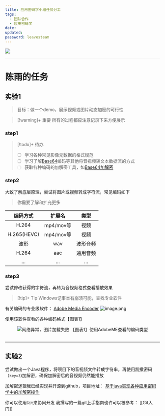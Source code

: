 ```yaml
---
title: 应用密码学小组任务分工
tags:
  - 团队合作
  - 应用密码学
date:
updated:
password: leavesteam
---
```


![](https://leaves520-1326362500.cos.ap-nanjing.myqcloud.com/20241023101313.png)

---

# 陈雨的任务

## 实验1

> 目标：做一个demo，展示视频或图片动态加密的可行性

> [!warning]+ 重要
> 所有的过程都应注意记录下来方便展示

### **step1**

> [!todo]+ 待办
> 
> - [ ] 学习各种常见影像元数据的格式规范
> - [ ] 学习了解[Base64](https://en.wikipedia.org/wiki/Base64)编码等其他将音视频转文本数据流的方式
> - [ ] 获取各种编码的加解密工具，如[Base64加解密](https://www.base64decode.org/)

### **step2**

大致了解底层原理，尝试将图片或视频转成字符流，常见编码如下

> 你需要了解和扩充更多

| 编码方式        | 扩展名      | 类型   |
|:-----------:|:--------:|:----:|
| H.264       | mp4/mov等 | 视频   |
| H.265(HEVC) | mp4/mov等 | 视频   |
| 波形          | wav      | 波形音频 |
| H.264       | aac      | 通用音频 |
| ...         | ...      | ...  |

### **step3**

尝试修改获得的字符流，再转为音视频格式查看播放效果

> [!tip]+ Tip
> Windows记事本有崩溃可能，查找专业软件

有关编码的专业级软件：
[Adobe Media Encoder](https://helpx.adobe.com/cn/media-encoder/using/overview-media-encoder-user-interface.html)
![image.png](https://leaves520-1326362500.cos.ap-nanjing.myqcloud.com/20241023101115.png)

使用该软件查看的各种编码格式【图表1】

<div style="text-align: center;">
    <img src="https://leaves520-1326362500.cos.ap-nanjing.myqcloud.com/20241023101603.png"
         alt="网络异常，图片加载失败"> 
        【图表1】使用AdobeME查看的编码类型
</div><br>

---

## 实验2

尝试做出一个Java程序，将项目下的音视频文件转成字符串，再使用凯撒密码（`key=3`)加解密，确保加解密后的音视频仍然能播放

加解密逻辑我已经实现并开源到github，项目地址：
[基于java实现各种应用密码学中的加解密操作](https://github.com/LeavesWebber/LeavesEncryption)

你可以使用`Git`来协同开发
我撰写的一篇git上手指南也许可以被参考：
[[Git入门]]
